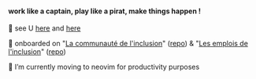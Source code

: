 #### work like a captain, play like a pirat, make things happen !

🌱 see U [here](https://vincentporte.gitlab.io/) and [here](https://www.neuralia.co)

🔭 onboarded on "[La communauté de l'inclusion](https://communaute.inclusion.beta.gouv.fr/)" ([repo](https://github.com/betagouv/itou-communaute-django)) & "[Les emplois de l'inclusion](https://emplois.inclusion.beta.gouv.fr/)" ([repo](https://github.com/betagouv/itou))

🦺 I’m currently moving to neovim for productivity purposes 

<!--
**vincentporte/vincentporte** is a ✨ _special_ ✨ repository because its `README.md` (this file) appears on your GitHub profile.

Here are some ideas to get you started:

- 🔭 I’m currently working on ...
- 🌱 I’m currently learning ...
- 👯 I’m looking to collaborate on ...
- 🤔 I’m looking for help with ...
- 💬 Ask me about ...
- 📫 How to reach me: ...
- 😄 Pronouns: ...
- ⚡ Fun fact: ...
-->
